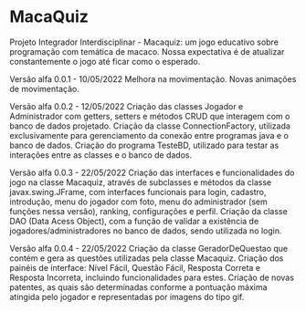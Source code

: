 # MacaQuiz
Projeto Integrador Interdisciplinar - Macaquiz: um jogo educativo sobre programação com temática de macaco. Nossa expectativa é de atualizar constantemente o jogo até ficar como o esperado.

Versão alfa 0.0.1 - 10/05/2022
 Melhora na movimentação.
 Novas animações de movimentação.

Versão alfa 0.0.2 - 12/05/2022
 Criação das classes Jogador e Administrador com getters, setters e métodos CRUD que interagem com o banco de dados projetado.
 Criação da classe ConnectionFactory, utilizada exclusivamente para gerenciamento da conexão entre programas java e o banco de dados.
 Criação do programa TesteBD, utilizado para testar as interações entre as classes e o banco de dados.

Versão alfa 0.0.3 - 22/05/2022
Criação das interfaces e funcionalidades do jogo na classe Macaquiz, através de subclasses e métodos da classe javax.swing.JFrame, com interfaces funcionais para
  login, cadastro, introdução, menu do jogador com foto, menu do administrador (sem funções nessa versão), ranking, configurações e perfil.
Criação da classe DAO (Data Acess Object), com a função de validar a existência de jogadores/administradores no banco de dados, sendo utilizada no login.

Versão alfa 0.0.4 - 22/05/2022
Criação da classe GeradorDeQuestao que contém e gera as questões utilizadas pela classe Macaquiz.
Criação dos painéis de interface: Nível Fácil, Questão Fácil, Resposta Correta e Resposta Incorreta, incluindo funcionalidades para estes.
Criação de novas patentes, as quais são determinadas conforme a pontuação máxima atingida pelo jogador e representadas por imagens do tipo gif.
